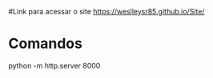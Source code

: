 #Link para acessar o site
https://weslleysr85.github.io/Site/

# Comandos
python -m http.server 8000
